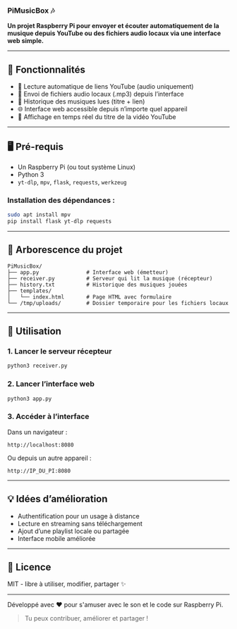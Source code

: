 ### PiMusicBox 🎶

**Un projet Raspberry Pi pour envoyer et écouter automatiquement de la musique depuis YouTube ou des fichiers audio locaux via une interface web simple.**

---

## 🚀 Fonctionnalités

- 🎵 Lecture automatique de liens YouTube (audio uniquement)
- 📂 Envoi de fichiers audio locaux (.mp3) depuis l’interface
- 📝 Historique des musiques lues (titre + lien)
- 🌐 Interface web accessible depuis n’importe quel appareil
- 🔎 Affichage en temps réel du titre de la vidéo YouTube

---

## 🖥️ Pré-requis

- Un Raspberry Pi (ou tout système Linux)
- Python 3
- `yt-dlp`, `mpv`, `flask`, `requests`, `werkzeug`

### Installation des dépendances :
```bash
sudo apt install mpv
pip install flask yt-dlp requests
```

---

## 📁 Arborescence du projet

```
PiMusicBox/
├── app.py               # Interface web (émetteur)
├── receiver.py          # Serveur qui lit la musique (récepteur)
├── history.txt          # Historique des musiques jouées
├── templates/
│   └── index.html       # Page HTML avec formulaire
└── /tmp/uploads/        # Dossier temporaire pour les fichiers locaux
```

---

## 🧪 Utilisation

### 1. Lancer le serveur récepteur
```bash
python3 receiver.py
```

### 2. Lancer l’interface web
```bash
python3 app.py
```

### 3. Accéder à l’interface
Dans un navigateur :
```
http://localhost:8080
```
Ou depuis un autre appareil :
```
http://IP_DU_PI:8080
```

---

## 💡 Idées d’amélioration
- Authentification pour un usage à distance
- Lecture en streaming sans téléchargement
- Ajout d’une playlist locale ou partagée
- Interface mobile améliorée

---

## 📜 Licence
MIT - libre à utiliser, modifier, partager ✨

---

Développé avec ❤️ pour s'amuser avec le son et le code sur Raspberry Pi.

> Tu peux contribuer, améliorer et partager !
